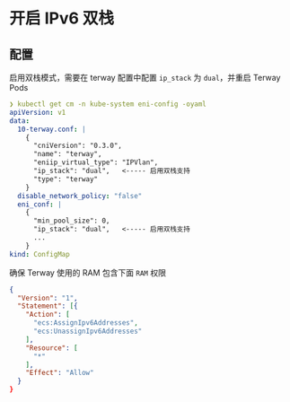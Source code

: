 # 开启 IPv6 双栈

## 配置

启用双栈模式，需要在 terway 配置中配置 `ip_stack` 为 `dual`，并重启 Terway Pods

```yaml
❯ kubectl get cm -n kube-system eni-config -oyaml
apiVersion: v1
data:
  10-terway.conf: |
    {
      "cniVersion": "0.3.0",
      "name": "terway",
      "eniip_virtual_type": "IPVlan",
      "ip_stack": "dual",   <----- 启用双栈支持
      "type": "terway"
    }
  disable_network_policy: "false"
  eni_conf: |
    {
      "min_pool_size": 0,
      "ip_stack": "dual",   <----- 启用双栈支持
      ...
    }
kind: ConfigMap
```

确保 Terway 使用的 RAM 包含下面 `RAM` 权限

```json
{
  "Version": "1",
  "Statement": [{
    "Action": [
      "ecs:AssignIpv6Addresses",
      "ecs:UnassignIpv6Addresses"
    ],
    "Resource": [
      "*"
    ],
    "Effect": "Allow"
  }
}
```
